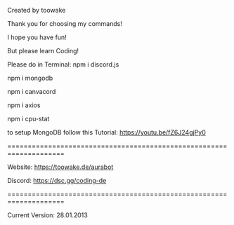 Created by toowake

Thank you for choosing my commands!

I hope you have fun!

But please learn Coding!

Please do in Terminal:
npm i discord.js

npm i mongodb

npm i canvacord

npm i axios

npm i cpu-stat

to setup MongoDB follow this Tutorial: https://youtu.be/fZ6J24gjPy0

====================================================================

Website: https://toowake.de/aurabot

Discord: https://dsc.gg/coding-de

====================================================================

Current Version: 28.01.2013
